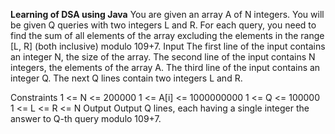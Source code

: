 **Learning of DSA using Java**
You are given an array A of N integers. You will be given Q queries with two integers L and R. For each query, you need to find the sum of all elements of the array excluding the elements in the range [L, R] (both inclusive) modulo 109+7.
Input
The first line of the input contains an integer N, the size of the array.
The second line of the input contains N integers, the elements of the array A.
The third line of the input contains an integer Q.
The next Q lines contain two integers L and R.

Constraints
1 <= N <= 200000
1 <= A[i] <= 1000000000
1 <= Q <= 100000
1 <= L <= R <= N
Output
Output Q lines, each having a single integer the answer to Q-th query modulo 109+7.